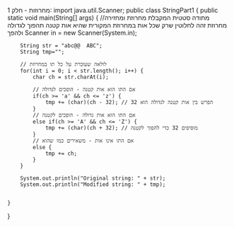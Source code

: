 מחרוזות - חלק 1:
import java.util.Scanner;
public class StringPart1 {
	public static void main(String[] args) {
		//מתודה סטטית המקבלת מחרוזת ומחזירה מחרוזת זהה לחלוטין שרק שכל אות במחרוזת המקורית שהיא אות קטנה תהפוך לגדולה ולהפך 
		Scanner in = new Scanner(System.in);
		
		String str = "abc@@  ABC";
		String tmp="";
		
		// לולאה שעוברת על כל תו במחרוזת
		for(int i = 0; i < str.length(); i++) {
			char ch = str.charAt(i);
			
			// אם התו הוא אות קטנה - הופכים לגדולה
			if(ch >= 'a' && ch <= 'z') {
				tmp += (char)(ch - 32); // הפרש בין אות קטנה לגדולה הוא 32
			}
			// אם התו הוא אות גדולה - הופכים לקטנה  
			else if(ch >= 'A' && ch <= 'Z') {
				tmp += (char)(ch + 32); // מוסיפים 32 כדי להפוך לקטנה
			}
			// אם התו אינו אות - משאירים כמו שהוא
			else {
				tmp += ch;
			}
		}
		
		System.out.println("Original string: " + str);
		System.out.println("Modified string: " + tmp);
		
		
	}
}
